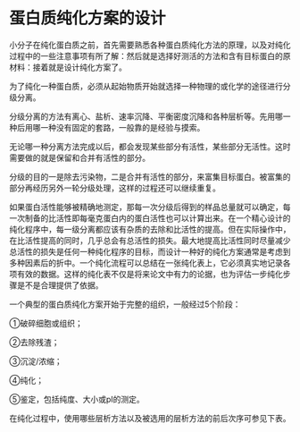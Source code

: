 # 蛋白质纯化方案的设计

小分子在纯化蛋白质之前，首先需要熟悉各种蛋白质纯化方法的原理，以及对纯化过程中的一些注意事项有所了解：然后就是选择好测活的方法和含有目标蛋白的原材料：接着就是设计纯化方案了。

为了纯化一种蛋白质，必须从起始物质开始就选择一种物理的或化学的途径进行分级分离。

分级分离的方法有离心、盐析、速率沉降、平衡密度沉降和各种层析等。先用哪一种后用哪一种没有固定的套路，一般靠的是经验与摸索。

无论哪一种分离方法完成以后，都会发现某些部分有活性，某些部分无活性。这时需要做的就是保留和合并有活性的部分。

分级的目的一是除去污染物，二是合并有活性的部分，来富集目标蛋白。被富集的部分再经历另外一轮分级处理，这样的过程还可以继续重复。

如果蛋白活性能够被精确地测定，那每一次分级后得到的样品总量就可以确定，每一次制备的比活性即每毫克蛋白内的蛋白活性也可以计算出来。在一个精心设计的纯化程序中，每一级分离都应该有杂质的去除和比活性的提高。但在实际操作中，在比活性提高的同时，几乎总会有总活性的损失。最大地提高比活性同时尽量减少总活性的损失是任何一种纯化程序的目标，而设计一种好的纯化方案通常是考虑到多种因素后的折中。一个纯化流程可以总结在一张纯化表上，它必须真实地记录各项有效的数据。这样的纯化表不仅是将来论文中有力的论据，也为评估一步纯化步骤是不是合理提供了依据。

一个典型的蛋白质纯化方案开始于完整的组织，一般经过5个阶段：

①破碎细胞或组织；

②去除残渣；

③沉淀/浓缩；

④纯化；

⑤鉴定，包括纯度、大小或pI的测定。

在纯化过程中，使用哪些层析方法以及被选用的层析方法的前后次序可参见下表。



